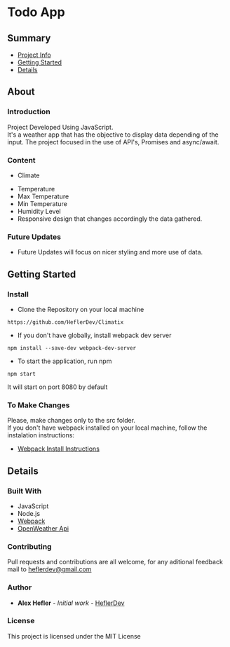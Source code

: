 # Todo App

## Summary

- [Project Info](##About)
- [Getting Started](##Getting-Started)
- [Details](##Details)

## About

### Introduction

Project Developed Using JavaScript. <br>
It's a weather app that has the objective to display data depending of the input.
The project focused in the use of API's, Promises and async/await.

### Content

* Climate
- Temperature
- Max Temperature
- Min Temperature
- Humidity Level
- Responsive design that changes accordingly the data gathered.

### Future Updates

* Future Updates will focus on nicer styling and more use of data.

## Getting Started

### Install

* Clone the Repository on your local machine

`` https://github.com/HeflerDev/Climatix ``

* If you don't have globally, install webpack dev server

`` npm install --save-dev webpack-dev-server ``

* To start the application, run npm

`` npm start ``

It will start on port 8080 by default

### To Make Changes

Please, make changes only to the src folder. <br>
If you don't have webpack installed on your local machine, follow the instalation
instructions:
* [Webpack Install Instructions](https://webpack.js.org/guides/getting-started/)

## Details

### Built With

* JavaScript
* Node.js
* [Webpack](https://webpack.js.org/)
* [OpenWeather Api](https://openweathermap.org/api)

### Contributing

Pull requests and contributions are all welcome, for any aditional feedback mail to heflerdev@gmail.com

### Author

* **Alex Hefler** - *Initial work* - [HeflerDev](https://github.com/heflerdev)

### License

This project is licensed under the MIT License

